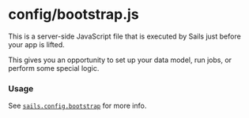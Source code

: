 # config/bootstrap.js

This is a server-side JavaScript file that is executed by Sails just before your app is lifted.

This gives you an opportunity to set up your data model, run jobs, or perform some special logic.

### Usage

See [`sails.config.bootstrap`](https://sailsjs.com/documentation/reference/configuration/sails-config-bootstrap) for more info.

<docmeta name="displayName" value="bootstrap.js">
